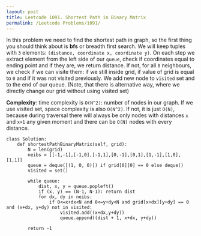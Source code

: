 ```yaml
---
layout: post
title: Leetcode 1091. Shortest Path in Binary Matrix
permalink: /Leetcode Problems/1091/
---
```


In this problem we need to find the shortest path in graph, so the first thing you should think about is **bfs** or breadth first search. We will keep tuples with `3` elements: `(distance, coordinate x, coordinate y)`. On each step we extract element from the left side of our `queue`, check if coordinates equal to ending point and if they are, we return distance. If not, for all `8` neighbours, we check if we can visite them: if we still inside grid, if value of grid is equal to `0` and if it was not visited previously. We add new node to `visited` set and to the end of our queue. (Note, that there is alternative way, where we directly change our grid without using visited set)

**Complexity**: time complexity is `O(N^2)`: number of nodes in our graph. If we use visited set, space complexity is also `O(N^2)`. If not, it is just `O(N)`, because during traversal there will always be only nodes with distances `x` and `x+1` any given moment and there can be `O(N)` nodes with every distance.

```
class Solution:
    def shortestPathBinaryMatrix(self, grid):
        N = len(grid)
        neibs = [[-1,-1],[-1,0],[-1,1],[0,-1],[0,1],[1,-1],[1,0],[1,1]]
        queue = deque([(1, 0, 0)]) if grid[0][0] == 0 else deque()
        visited = set()
        
        while queue:
            dist, x, y = queue.popleft()
            if (x, y) == (N-1, N-1): return dist
            for dx, dy in neibs:
                if 0<=x+dx<N and 0<=y+dy<N and grid[x+dx][y+dy] == 0 and (x+dx, y+dy) not in visited:
                    visited.add((x+dx,y+dy))
                    queue.append((dist + 1, x+dx, y+dy))
                
        return -1
```